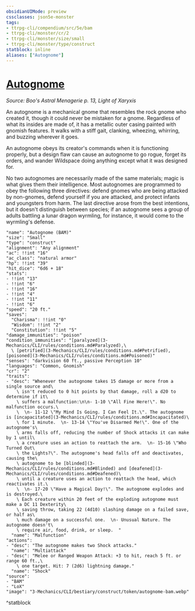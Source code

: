 ```yaml
---
obsidianUIMode: preview
cssclasses: json5e-monster
tags:
- ttrpg-cli/compendium/src/5e/bam
- ttrpg-cli/monster/cr/2
- ttrpg-cli/monster/size/small
- ttrpg-cli/monster/type/construct
statblock: inline
aliases: ["Autognome"]
---
```

# [Autognome](3-Mechanics\CLI\bestiary\construct/autognome-bam.md)
*Source: Boo's Astral Menagerie p. 13, Light of Xaryxis*  

An autognome is a mechanical gnome that resembles the rock gnome who created it, though it could never be mistaken for a gnome. Regardless of what its insides are made of, it has a metallic outer casing painted with gnomish features. It walks with a stiff gait, clanking, wheezing, whirring, and buzzing wherever it goes.

An autognome obeys its creator's commands when it is functioning properly, but a design flaw can cause an autognome to go rogue, forget its orders, and wander Wildspace doing anything except what it was designed for.

No two autognomes are necessarily made of the same materials; magic is what gives them their intelligence. Most autognomes are programmed to obey the following three directives: defend gnomes who are being attacked by non-gnomes, defend yourself if you are attacked, and protect infants and youngsters from harm. The last directive arose from the best intentions, but it doesn't distinguish between species; if an autognome sees a group of adults battling a lunar dragon wyrmling, for instance, it would come to the wyrmling's defense.

```statblock
"name": "Autognome (BAM)"
"size": "Small"
"type": "construct"
"alignment": "Any alignment"
"ac": !!int "16"
"ac_class": "natural armor"
"hp": !!int "39"
"hit_dice": "6d6 + 18"
"stats":
- !!int "13"
- !!int "6"
- !!int "16"
- !!int "4"
- !!int "11"
- !!int "6"
"speed": "20 ft."
"saves":
  "Charisma": !!int "0"
  "Wisdom": !!int "2"
  "Constitution": !!int "5"
"damage_immunities": "poison"
"condition_immunities": "[paralyzed](3-Mechanics/CLI/rules/conditions.md#Paralyzed),\
  \ [petrified](3-Mechanics/CLI/rules/conditions.md#Petrified), [poisoned](3-Mechanics/CLI/rules/conditions.md#Poisoned)"
"senses": "darkvision 60 ft., passive Perception 10"
"languages": "Common, Gnomish"
"cr": "2"
"traits":
- "desc": "Whenever the autognome takes 15 damage or more from a single source and\
    \ isn't reduced to 0 hit points by that damage, roll a d20 to determine if it\
    \ suffers a malfunction:\n\n- 1-10 \"All Fine Here!\". No malfunction occurs.\
    \  \n- 11-12 \"My Mind Is Going. I Can Feel It.\". The autognome is [incapacitated](3-Mechanics/CLI/rules/conditions.md#Incapacitated)\
    \ for 1 minute.  \n- 13-14 \"You've Disarmed Me!\". One of the autognome's\
    \ arms falls off, reducing the number of Shock attacks it can make by 1 until\
    \ a creature uses an action to reattach the arm.  \n- 15-16 \"Who Turned Out\
    \ the Lights?\". The autognome's head falls off and deactivates, causing the\
    \ autognome to be [blinded](3-Mechanics/CLI/rules/conditions.md#Blinded) and [deafened](3-Mechanics/CLI/rules/conditions.md#Deafened)\
    \ until a creature uses an action to reattach the head, which reactivates it.\
    \  \n- 17-20 \"Have a Magical Day!\". The autognome explodes and is destroyed.\
    \ Each creature within 20 feet of the exploding autognome must make a DC 11 Dexterity\
    \ saving throw, taking 22 (4d10) slashing damage on a failed save, or half as\
    \ much damage on a successful one.  \n- Unusual Nature. The autognome doesn't\
    \ require air, food, drink, or sleep.  "
  "name": "Malfunction"
"actions":
- "desc": "The autognome makes two Shock attacks."
  "name": "Multiattack"
- "desc": "Melee or Ranged Weapon Attack: +3 to hit, reach 5 ft. or range 60 ft.,\
    \ one target. Hit: 7 (2d6) lightning damage."
  "name": "Shock"
"source":
- "BAM"
- "LoX"
"image": "3-Mechanics/CLI/bestiary/construct/token/autognome-bam.webp"
```
^statblock